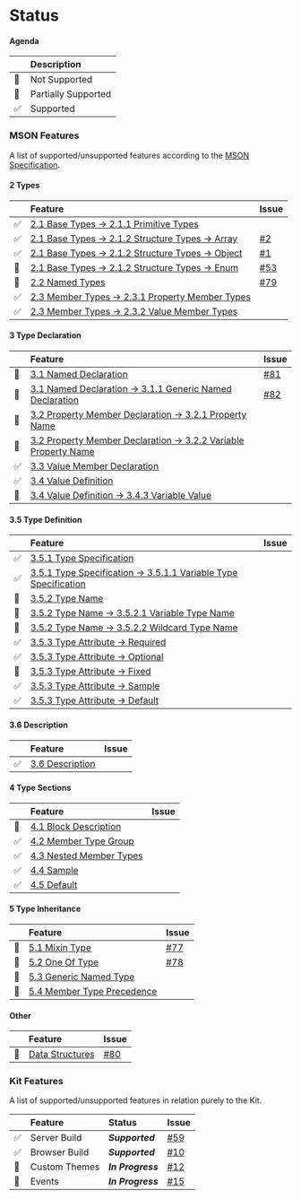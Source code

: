 # Status

#### Agenda

|    | Description         |
|:---|:--------------------|
| :red_circle: | Not Supported |
| :large_blue_circle: | Partially Supported |
| :white_check_mark: | Supported |

### MSON Features

A list of supported/unsupported features according to the [MSON Specification](https://github.com/apiaryio/mson/blob/master/MSON%20Specification.md).

#### 2 Types

|    | Feature             | Issue |
|:---|:--------------------|:------|
| :white_check_mark: | [2.1 Base Types → 2.1.1 Primitive Types](https://github.com/apiaryio/mson/blob/master/MSON%20Specification.md#211-primitive-types) | |
| :white_check_mark: | [2.1 Base Types → 2.1.2 Structure Types → Array](https://github.com/apiaryio/mson/blob/master/MSON%20Specification.md#212-structure-types) | [#2](https://github.com/apiaryio/attributes-kit/pull/2) |
| :white_check_mark: | [2.1 Base Types → 2.1.2 Structure Types → Object](https://github.com/apiaryio/mson/blob/master/MSON%20Specification.md#212-structure-types) | [#1](https://github.com/apiaryio/attributes-kit/pull/1) |
| :red_circle: | [2.1 Base Types → 2.1.2 Structure Types → Enum](https://github.com/apiaryio/mson/blob/master/MSON%20Specification.md#212-structure-types) | [#53](https://github.com/apiaryio/attributes-kit/issues/53) |
| :red_circle: | [2.2 Named Types](https://github.com/apiaryio/mson/blob/master/MSON%20Specification.md#22-named-types) | [#79](https://github.com/apiaryio/attributes-kit/issues/79) |
| :white_check_mark: | [2.3 Member Types → 2.3.1 Property Member Types](https://github.com/apiaryio/mson/blob/master/MSON%20Specification.md#231-property-member-types) | |
| :white_check_mark: | [2.3 Member Types → 2.3.2 Value Member Types](https://github.com/apiaryio/mson/blob/master/MSON%20Specification.md#232-value-member-types) | |

#### 3 Type Declaration

|    | Feature             | Issue |
|:---|:--------------------|:------|
| :red_circle: | [3.1 Named Declaration](https://github.com/apiaryio/mson/blob/master/MSON%20Specification.md#31-named-declaration) | [#81](https://github.com/apiaryio/attributes-kit/issues/81) |
| :red_circle: | [3.1 Named Declaration → 3.1.1 Generic Named Declaration](https://github.com/apiaryio/mson/blob/master/MSON%20Specification.md#311-generic-named-declaration) | [#82](https://github.com/apiaryio/attributes-kit/issues/82) |
| :red_circle: | [3.2 Property Member Declaration → 3.2.1 Property Name](https://github.com/apiaryio/mson/blob/master/MSON%20Specification.md#321-property-name) | |
| :red_circle: | [3.2 Property Member Declaration → 3.2.2 Variable Property Name](https://github.com/apiaryio/mson/blob/master/MSON%20Specification.md#322-variable-property-name) | |
| :white_check_mark: | [3.3 Value Member Declaration](https://github.com/apiaryio/mson/blob/master/MSON%20Specification.md#33-value-member-declaration) | |
| :white_check_mark: | [3.4 Value Definition](https://github.com/apiaryio/mson/blob/master/MSON%20Specification.md#34-value-definition) | |
| :red_circle: | [3.4 Value Definition → 3.4.3 Variable Value](https://github.com/apiaryio/mson/blob/master/MSON%20Specification.md#343-variable-value) | |

#### 3.5 Type Definition

|    | Feature             | Issue |
|:---|:--------------------|:------|
| :white_check_mark: | [3.5.1 Type Specification](https://github.com/apiaryio/mson/blob/master/MSON%20Specification.md#351-type-specification) | |
| :white_check_mark: | [3.5.1 Type Specification → 3.5.1.1 Variable Type Specification](https://github.com/apiaryio/mson/blob/master/MSON%20Specification.md#3511-variable-type-specification) | |
| :red_circle: | [3.5.2 Type Name](https://github.com/apiaryio/mson/blob/master/MSON%20Specification.md#352-type-name) | |
| :red_circle: | [3.5.2 Type Name → 3.5.2.1 Variable Type Name](https://github.com/apiaryio/mson/blob/master/MSON%20Specification.md#3521-variable-type-name) | |
| :red_circle: | [3.5.2 Type Name → 3.5.2.2 Wildcard Type Name](https://github.com/apiaryio/mson/blob/master/MSON%20Specification.md#3522-wildcard-type-name) | |
| :white_check_mark: | [3.5.3 Type Attribute → Required](https://github.com/apiaryio/mson/blob/master/MSON%20Specification.md#353-type-attribute) | |
| :white_check_mark: | [3.5.3 Type Attribute → Optional](https://github.com/apiaryio/mson/blob/master/MSON%20Specification.md#353-type-attribute) | |
| :red_circle: | [3.5.3 Type Attribute → Fixed](https://github.com/apiaryio/mson/blob/master/MSON%20Specification.md#353-type-attribute) | |
| :white_check_mark: | [3.5.3 Type Attribute → Sample](https://github.com/apiaryio/mson/blob/master/MSON%20Specification.md#353-type-attribute) | |
| :white_check_mark: | [3.5.3 Type Attribute → Default](https://github.com/apiaryio/mson/blob/master/MSON%20Specification.md#353-type-attribute) | |

#### 3.6 Description

|    | Feature             | Issue |
|:---|:--------------------|:------|
| :white_check_mark: | [3.6 Description](https://github.com/apiaryio/mson/blob/master/MSON%20Specification.md#36-description) | |

#### 4 Type Sections

|    | Feature             | Issue |
|:---|:--------------------|:------|
| :large_blue_circle: | [4.1 Block Description](https://github.com/apiaryio/mson/blob/master/MSON%20Specification.md#41-block-description) | |
| :white_check_mark: | [4.2 Member Type Group](https://github.com/apiaryio/mson/blob/master/MSON%20Specification.md#42-member-type-group) | |
| :white_check_mark: | [4.3 Nested Member Types](https://github.com/apiaryio/mson/blob/master/MSON%20Specification.md#43-nested-member-types) | |
| :white_check_mark: | [4.4 Sample](https://github.com/apiaryio/mson/blob/master/MSON%20Specification.md#44-sample) | |
| :white_check_mark: | [4.5 Default](https://github.com/apiaryio/mson/blob/master/MSON%20Specification.md#45-default) | |

#### 5 Type Inheritance

|    | Feature             | Issue |
|:---|:--------------------|:------|
| :red_circle: | [5.1 Mixin Type](https://github.com/apiaryio/mson/blob/master/MSON%20Specification.md#51-mixin-type) | [#77](https://github.com/apiaryio/attributes-kit/issues/77) |
| :red_circle: | [5.2 One Of Type](https://github.com/apiaryio/mson/blob/master/MSON%20Specification.md#52-one-of-type) | [#78](https://github.com/apiaryio/attributes-kit/issues/78) |
| :red_circle: | [5.3 Generic Named Type](https://github.com/apiaryio/mson/blob/master/MSON%20Specification.md#53-generic-named-type) | |
| :red_circle: | [5.4 Member Type Precedence](https://github.com/apiaryio/mson/blob/master/MSON%20Specification.md#54-member-type-precedence) | |


#### Other

|    | Feature             | Issue |
|:---|:--------------------|:------|
| :red_circle: | [Data Structures](https://github.com/apiaryio/api-blueprint/blob/master/API%20Blueprint%20Specification.md#data-structures-section) | [#80](https://github.com/apiaryio/attributes-kit/issues/80) |

### Kit Features

A list of supported/unsupported features in relation purely to the Kit.

|    | Feature             | Status       | Issue |
|:---|:--------------------|:-------------|:------|
| :white_check_mark: | Server Build | _**Supported**_ | [#59](https://github.com/apiaryio/attributes-kit/pull/59) |
| :white_check_mark: | Browser Build | _**Supported**_ | [#10](https://github.com/apiaryio/attributes-kit/issues/10) |
| :red_circle:| Custom Themes | _**In  Progress**_ | [#12](https://github.com/apiaryio/attributes-kit/issues/12) |
| :red_circle:| Events | _**In  Progress**_ | [#15](https://github.com/apiaryio/attributes-kit/issues/15) |
